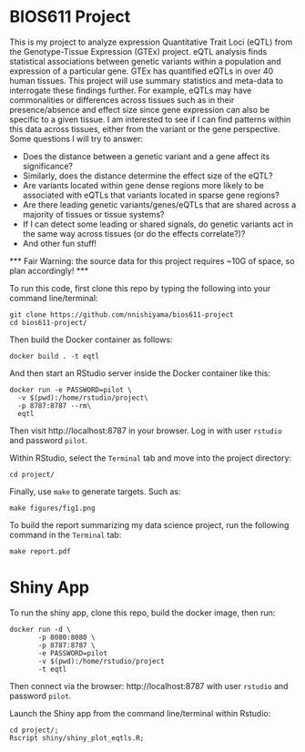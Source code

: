 BIOS611 Project
===============

This is my project to analyze expression Quantitative Trait Loci (eQTL) from the Genotype-Tissue Expression (GTEx) project. eQTL analysis finds statistical associations between genetic variants within a population and expression of a particular gene. GTEx has quantified eQTLs in over 40 human tissues. This project will use summary statistics and meta-data to interrogate these findings further. For example, eQTLs may have commonalities or differences across tissues such as in their presence/absence and effect size since gene expression can also be specific to a given tissue. I am interested to see if I can find patterns within this data across tissues, either from the variant or the gene perspective. Some questions I will try to answer:
 - Does the distance between a genetic variant and a gene affect its significance?
 - Similarly, does the distance determine the effect size of the eQTL?
 - Are variants located within gene dense regions more likely to be associated with eQTLs that variants located in sparse gene regions?
 - Are there leading genetic variants/genes/eQTLs that are shared across a majority of tissues or tissue systems?
 - If I can detect some leading or shared signals, do genetic variants act in the same way across tissues (or do the effects correlate?)?
 - And other fun stuff!

*** Fair Warning: the source data for this project requires ~10G of space, so plan accordingly! ***



To run this code, first clone this repo by typing the following into your command line/terminal:

```
git clone https://github.com/nnishiyama/bios611-project
cd bios611-project/
```

Then build the Docker container as follows:

```
docker build . -t eqtl
```

And then start an RStudio server inside the Docker container like this:

```
docker run -e PASSWORD=pilot \
  -v $(pwd):/home/rstudio/project\
  -p 8787:8787 --rm\
  eqtl
```

Then visit http://localhost:8787 in your browser. Log in with user `rstudio` and password `pilot`.

Within RStudio, select the `Terminal` tab and move into the project directory:

```
cd project/
```

Finally, use `make` to generate targets. Such as:

```
make figures/fig1.png
```

To build the report summarizing my data science project, run the following command in the `Terminal` tab:

```
make report.pdf
```


Shiny App
=========

To run the shiny app, clone this repo, build the docker image, then run:

```
docker run -d \
       -p 8080:8080 \
       -p 8787:8787 \
       -e PASSWORD=pilot
       -v $(pwd):/home/rstudio/project
       -t eqtl
```

Then connect via the browser: http://localhost:8787 with user `rstudio` and password `pilot`.

Launch the Shiny app from the command line/terminal within Rstudio:

```
cd project/;
Rscript shiny/shiny_plot_eqtls.R;
```
